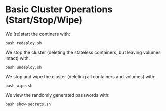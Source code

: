 # Basic Cluster Operations (Start/Stop/Wipe)

We (re)start the continers with:

```
bash redeploy.sh
```

We stop the cluster (deleting the stateless containers, but leaving volumes intact) with:

```
bash undeploy.sh
```

We stop and wipe the cluster (deleting all containers and volumes) with:

```
bash wipe.sh
```

We view the randomly generated passwords with:

```
bash show-secrets.sh
```
